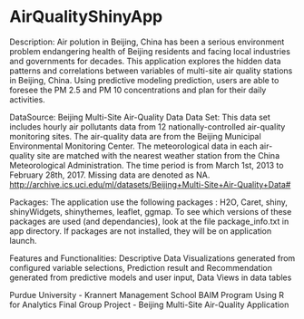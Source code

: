 # AirQualityShinyApp

Description: 
Air polution in Beijing, China has been a serious environment problem endangering health of Beijing residents and facing local industries and governments for decades. This application explores the hidden data patterns and correlations between variables of multi-site air quality stations in Beijing, China. Using predictive modeling prediction, users are able to foresee the PM 2.5 and PM 10 concentrations and plan for their daily activities. 

DataSource: 
Beijing Multi-Site Air-Quality Data Data Set: This data set includes hourly air pollutants data from 12 nationally-controlled air-quality monitoring sites. The air-quality data are from the Beijing Municipal Environmental Monitoring Center. The meteorological data in each air-quality site are matched with the nearest weather station from the China Meteorological Administration. The time period is from March 1st, 2013 to February 28th, 2017. Missing data are denoted as NA.
http://archive.ics.uci.edu/ml/datasets/Beijing+Multi-Site+Air-Quality+Data#

Packages: 
The application use the following packages : H2O, Caret, shiny, shinyWidgets, shinythemes, leaflet, ggmap. To see which versions of these packages are used (and dependancies), look at the file package_info.txt in app directory. If packages are not installed, they will be on application launch.

Features and Functionalities: 
Descriptive Data Visualizations generated from configured variable selections, 
Prediction result and Recommendation generated from predictive models and user input, 
Data Views in data tables

Purdue University - Krannert Management School BAIM Program
Using R for Analytics Final Group Project - Beijing Multi-Site Air-Quality Application 
